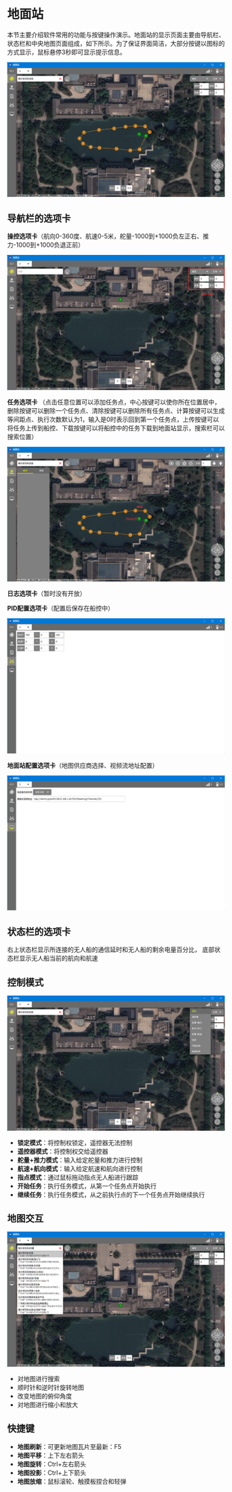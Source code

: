 # 地面站

本节主要介绍软件常用的功能与按键操作演示。地面站的显示页面主要由导航栏、状态栏和中央地图页面组成，如下所示。为了保证界面简洁，大部分按键以图标的方式显示，鼠标悬停3秒即可显示提示信息。

![Overall](Images/Overall.png)

## 导航栏的选项卡

**操控选项卡**（航向0-360度、航速0-5米，舵量-1000到+1000负左正右、推力-1000到+1000负退正前）

![Control](Images/Control.png)

**任务选项卡**
（点击任意位置可以添加任务点，中心按键可以使你所在位置居中，删除按键可以删除一个任务点、清除按键可以删除所有任务点、计算按键可以生成等间距点、执行次数默认为1，输入是0时表示回到第一个任务点，上传按键可以将任务上传到船控、下载按键可以将船控中的任务下载到地面站显示，搜索栏可以搜索位置）

![Missions](Images/Missions.png)

**日志选项卡**（暂时没有开放）

**PID配置选项卡**（配置后保存在船控中）

![VehicleConfigurations](Images/VehicleConfigurations.png)

**地面站配置选项卡**（地图供应商选择、视频流地址配置）

![GcsConfigurations](Images/GcsConfigurations.png)

## 状态栏的选项卡

右上状态栏显示所连接的无人船的通信延时和无人船的剩余电量百分比， 底部状态栏显示无人船当前的航向和航速

## 控制模式

![Modes](Images/Modes.png)

* **锁定模式**：将控制权锁定，遥控器无法控制
* **遥控器模式**：将控制权交给遥控器
* **舵量+推力模式**：输入给定舵量和推力进行控制
* **航速+航向模式**：输入给定航速和航向进行控制
* **指点模式**：通过鼠标拖动指点无人船进行跟踪
* **开始任务**：执行任务模式，从第一个任务点开始执行
* **继续任务**：执行任务模式，从之前执行点的下一个任务点开始继续执行

## 地图交互

![Maps](Images/Maps.png)

* 对地图进行搜索
* 顺时针和逆时针旋转地图
* 改变地图的俯仰角度
* 对地图进行缩小和放大

## 快捷键

* **地图刷新**：可更新地图瓦片至最新：F5
* **地图平移**：上下左右箭头
* **地图旋转**：Ctrl+左右箭头
* **地图投影**：Ctrl+上下箭头
* **地图放缩**：鼠标滚轮、触摸板捏合和轻弹
